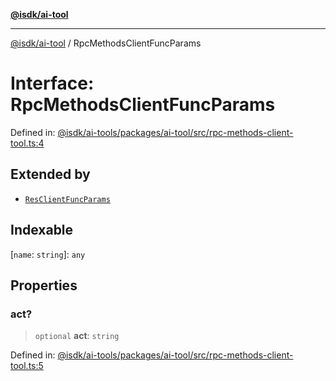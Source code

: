 [**@isdk/ai-tool**](../README.md)

***

[@isdk/ai-tool](../globals.md) / RpcMethodsClientFuncParams

# Interface: RpcMethodsClientFuncParams

Defined in: [@isdk/ai-tools/packages/ai-tool/src/rpc-methods-client-tool.ts:4](https://github.com/isdk/ai-tool.js/blob/d0765f898f217d97c57c6949502b4a7bef5dce5e/src/rpc-methods-client-tool.ts#L4)

## Extended by

- [`ResClientFuncParams`](ResClientFuncParams.md)

## Indexable

\[`name`: `string`\]: `any`

## Properties

### act?

> `optional` **act**: `string`

Defined in: [@isdk/ai-tools/packages/ai-tool/src/rpc-methods-client-tool.ts:5](https://github.com/isdk/ai-tool.js/blob/d0765f898f217d97c57c6949502b4a7bef5dce5e/src/rpc-methods-client-tool.ts#L5)
